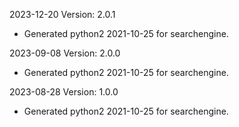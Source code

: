 2023-12-20 Version: 2.0.1
- Generated python2 2021-10-25 for searchengine.

2023-09-08 Version: 2.0.0
- Generated python2 2021-10-25 for searchengine.

2023-08-28 Version: 1.0.0
- Generated python2 2021-10-25 for searchengine.

